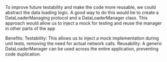 To improve future testability and make the code more reusable, we could abstract the data loading logic. A good way to do this would be to create a DataLoaderManaging protocol and a DataLoaderManager class. This approach would allow us to inject a mock for testing and reuse the manager in other parts of the app

Benefits:
Testability: This allows us to inject a mock implementation during unit tests, removing the need for actual network calls.
Reusability: A generic DataLoaderManager can be used across the entire application, preventing code duplication.
